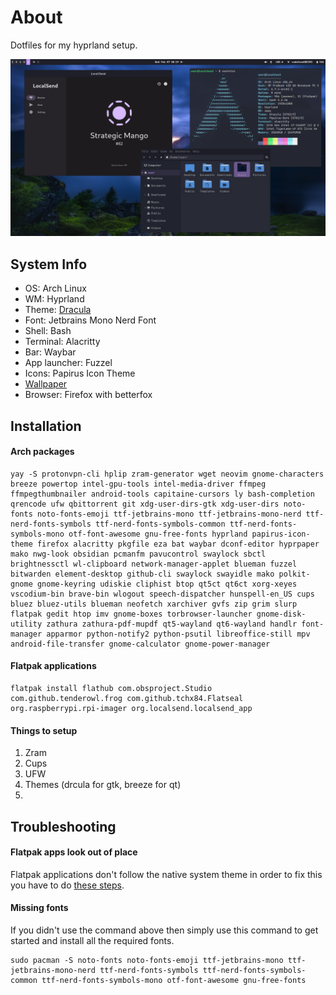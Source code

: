 # About
Dotfiles for my hyprland setup. 

![Screenshot](screenshot.png)

## System Info

- OS: Arch Linux
- WM: Hyprland
- Theme: [Dracula](https://draculatheme.com/gtk)
- Font: Jetbrains Mono Nerd Font
- Shell: Bash
- Terminal: Alacritty
- Bar: Waybar
- App launcher: Fuzzel
- Icons: Papirus Icon Theme
- [Wallpaper](https://raw.githubusercontent.com/M0-7/dotfiles/main/Wallpapers/wallpaper.jpg)
- Browser: Firefox with betterfox

## Installation

#### Arch packages

```
yay -S protonvpn-cli hplip zram-generator wget neovim gnome-characters breeze powertop intel-gpu-tools intel-media-driver ffmpeg ffmpegthumbnailer android-tools capitaine-cursors ly bash-completion qrencode ufw qbittorrent git xdg-user-dirs-gtk xdg-user-dirs noto-fonts noto-fonts-emoji ttf-jetbrains-mono ttf-jetbrains-mono-nerd ttf-nerd-fonts-symbols ttf-nerd-fonts-symbols-common ttf-nerd-fonts-symbols-mono otf-font-awesome gnu-free-fonts hyprland papirus-icon-theme firefox alacritty pkgfile eza bat waybar dconf-editor hyprpaper mako nwg-look obsidian pcmanfm pavucontrol swaylock sbctl brightnessctl wl-clipboard network-manager-applet blueman fuzzel bitwarden element-desktop github-cli swaylock swayidle mako polkit-gnome gnome-keyring udiskie cliphist btop qt5ct qt6ct xorg-xeyes vscodium-bin brave-bin wlogout speech-dispatcher hunspell-en_US cups bluez bluez-utils blueman neofetch xarchiver gvfs zip grim slurp flatpak gedit htop imv gnome-boxes torbrowser-launcher gnome-disk-utility zathura zathura-pdf-mupdf qt5-wayland qt6-wayland handlr font-manager apparmor python-notify2 python-psutil libreoffice-still mpv android-file-transfer gnome-calculator gnome-power-manager
```

#### Flatpak applications

```
flatpak install flathub com.obsproject.Studio com.github.tenderowl.frog com.github.tchx84.Flatseal org.raspberrypi.rpi-imager org.localsend.localsend_app
```

#### Things to setup
1. Zram
2. Cups
3. UFW
4. Themes (drcula for gtk, breeze for qt)
5. 

## Troubleshooting

#### Flatpak apps look out of place

Flatpak applications don't follow the native system theme in order to fix this you have to do [these steps](https://itsfoss.com/flatpak-app-apply-theme/).

#### Missing fonts

If you didn't use the command above then simply use this command to get started and install all the required fonts. 

```
sudo pacman -S noto-fonts noto-fonts-emoji ttf-jetbrains-mono ttf-jetbrains-mono-nerd ttf-nerd-fonts-symbols ttf-nerd-fonts-symbols-common ttf-nerd-fonts-symbols-mono otf-font-awesome gnu-free-fonts
```

